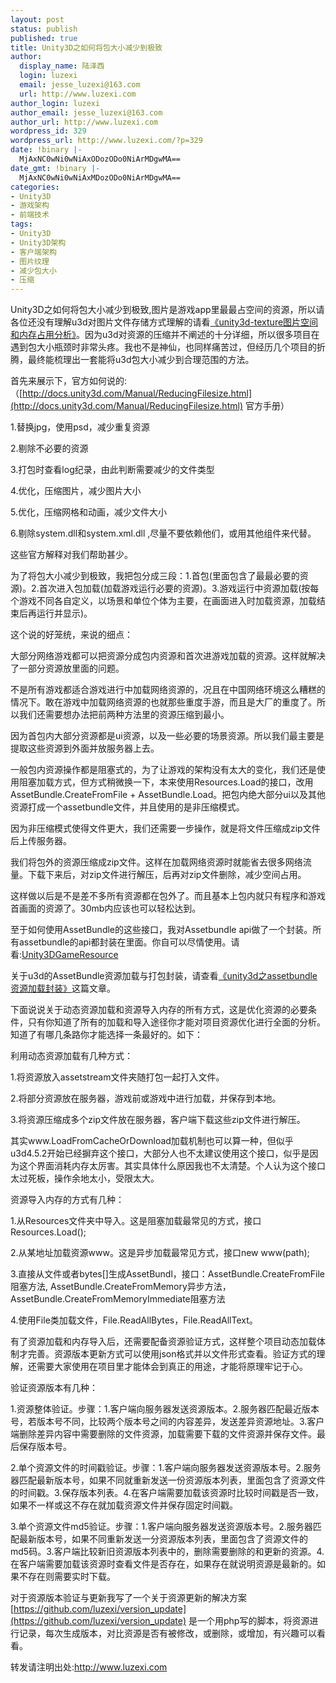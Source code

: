 ```yaml
---
layout: post
status: publish
published: true
title: Unity3D之如何将包大小减少到极致
author:
  display_name: 陆泽西
  login: luzexi
  email: jesse_luzexi@163.com
  url: http://www.luzexi.com
author_login: luzexi
author_email: jesse_luzexi@163.com
author_url: http://www.luzexi.com
wordpress_id: 329
wordpress_url: http://www.luzexi.com/?p=329
date: !binary |-
  MjAxNC0wNi0wNiAxODozODo0NiArMDgwMA==
date_gmt: !binary |-
  MjAxNC0wNi0wNiAxMDozODo0NiArMDgwMA==
categories:
- Unity3D
- 游戏架构
- 前端技术
tags:
- Unity3D
- Unity3D架构
- 客户端架构
- 图片纹理
- 减少包大小
- 压缩
---
```

Unity3D之如何将包大小减少到极致,图片是游戏app里最最占空间的资源，所以请各位还没有理解u3d对图片文件存储方式理解的请看[《unity3d-texture图片空间和内存占用分析》](/unity3d/2014/05/21/Unity3D-Texture图片空间和内存占用分析/)。因为u3d对资源的压缩并不阐述的十分详细，所以很多项目在遇到包大小瓶颈时非常头疼。我也不是神仙，也同样痛苦过，但经历几个项目的折腾，最终能梳理出一套能将u3d包大小减少到合理范围的方法。

首先来展示下，官方如何说的:（[http://docs.unity3d.com/Manual/ReducingFilesize.html](http://docs.unity3d.com/Manual/ReducingFilesize.html) 官方手册）

1.替换jpg，使用psd，减少重复资源

2.剔除不必要的资源

3.打包时查看log纪录，由此判断需要减少的文件类型

4.优化，压缩图片，减少图片大小

5.优化，压缩网格和动画，减少文件大小

6.剔除system.dll和system.xml.dll ,尽量不要依赖他们，或用其他组件来代替。

这些官方解释对我们帮助甚少。

为了将包大小减少到极致，我把包分成三段：1.首包(里面包含了最最必要的资源)。2.首次进入包加载(加载游戏运行必要的资源)。3.游戏运行中资源加载(按每个游戏不同各自定义，以场景和单位个体为主要，在画面进入时加载资源，加载结束后再运行并显示)。

这个说的好笼统，来说的细点：

大部分网络游戏都可以把资源分成包内资源和首次进游戏加载的资源。这样就解决了一部分资源放里面的问题。

不是所有游戏都适合游戏进行中加载网络资源的，况且在中国网络环境这么糟糕的情况下。敢在游戏中加载网络资源的也就那些重度手游，而且是大厂的重度了。所以我们还需要想办法把前两种方法里的资源压缩到最小。

因为首包内大部分资源都是ui资源，以及一些必要的场景资源。所以我们最主要是提取这些资源到外面并放服务器上去。

一般包内资源操作都是阻塞式的，为了让游戏的架构没有太大的变化，我们还是使用阻塞加载方式，但方式稍微换一下，本来使用Resources.Load的接口，改用AssetBundle.CreateFromFile + AssetBundle.Load。把包内绝大部分ui以及其他资源打成一个assetbundle文件，并且使用的是非压缩模式。

因为非压缩模式使得文件更大，我们还需要一步操作，就是将文件压缩成zip文件后上传服务器。

我们将包外的资源压缩成zip文件。这样在加载网络资源时就能省去很多网络流量。下载下来后，对zip文件进行解压，后再对zip文件删除，减少空间占用。

这样做以后是不是差不多所有资源都在包外了。而且基本上包内就只有程序和游戏首画面的资源了。30mb内应该也可以轻松达到。

至于如何使用AssetBundle的这些接口，我对Assetbundle api做了一个封装。所有assetbundle的api都封装在里面。你自可以尽情使用。请看:[Unity3DGameResource](https://github.com/luzexi/Unity3DGameResource)

关于u3d的AssetBundle资源加载与打包封装，请查看[《unity3d之assetbundle资源加载封装》](/unity3d/游戏通用模块/2014/04/16/Unity3D之AssetBundle资源加载封装/)这篇文章。

下面说说关于动态资源加载和资源导入内存的所有方式，这是优化资源的必要条件，只有你知道了所有的加载和导入途径你才能对项目资源优化进行全面的分析。知道了有哪几条路你才能选择一条最好的。如下：

利用动态资源加载有几种方式：

1.将资源放入assetstream文件夹随打包一起打入文件。

2.将部分资源放在服务器，游戏前或游戏中进行加载，并保存到本地。

3.将资源压缩成多个zip文件放在服务器，客户端下载这些zip文件进行解压。

其实www.LoadFromCacheOrDownload加载机制也可以算一种，但似乎u3d4.5.2开始已经摒弃这个接口，大部分人也不太建议使用这个接口，似乎是因为这个界面消耗内存太厉害。其实具体什么原因我也不太清楚。个人认为这个接口太过死板，操作余地太小，受限太大。

资源导入内存的方式有几种：

1.从Resources文件夹中导入。这是阻塞加载最常见的方式，接口Resources.Load();

2.从某地址加载资源www。这是异步加载最常见方式，接口new www(path);

3.直接从文件或者bytes[]生成AssetBundl，接口：AssetBundle.CreateFromFile阻塞方法, AssetBundle.CreateFromMemory异步方法，AssetBundle.CreateFromMemoryImmediate阻塞方法

4.使用File类加载文件，File.ReadAllBytes，File.ReadAllText。

有了资源加载和内存导入后，还需要配备资源验证方式，这样整个项目动态加载体制才完善。资源版本更新方式可以使用json格式并以文件形式查看。验证方式的理解，还需要大家使用在项目里才能体会到真正的用途，才能将原理牢记于心。

验证资源版本有几种：

1.资源整体验证。步骤：1.客户端向服务器发送资源版本。2.服务器匹配最近版本号，若版本号不同，比较两个版本号之间的内容差异，发送差异资源地址。3.客户端删除差异内容中需要删除的文件资源，加载需要下载的文件资源并保存文件。最后保存版本号。

2.单个资源文件的时间戳验证。步骤：1.客户端向服务器发送资源版本号。2.服务器匹配最新版本号，如果不同就重新发送一份资源版本列表，里面包含了资源文件的时间戳。3.保存版本列表。4.在客户端需要加载该资源时比较时间戳是否一致，如果不一样或这不存在就加载资源文件并保存固定时间戳。

3.单个资源文件md5验证。步骤：1.客户端向服务器发送资源版本号。2.服务器匹配最新版本号，如果不同重新发送一分资源版本列表，里面包含了资源文件的md5码。3.客户端比较新旧资源版本列表中的，删除需要删除的和更新的资源。4.在客户端需要加载该资源时查看文件是否存在，如果存在就说明资源是最新的。如果不存在则需要实时下载。

对于资源版本验证与更新我写了一个关于资源更新的解决方案[https://github.com/luzexi/version_update](https://github.com/luzexi/version_update) 是一个用php写的脚本，将资源进行记录，每次生成版本，对比资源是否有被修改，或删除，或增加，有兴趣可以看看。

转发请注明出处:http://www.luzexi.com
